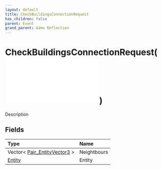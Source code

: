 ```yaml
---
layout: default
title: CheckBuildingsConnectionRequest
has_children: false
parent: Event
grand_parent: Game Reflection
---
```

# CheckBuildingsConnectionRequest( ![ EntityEventBase ](/game-reflection/events/entity_event_base.md) )
Description 

## Fields
| Type | Name |
|:-------------|:--------------|
| Vector< [Pair_EntityVector3](/game-reflection/classes/pair__entity_vector3.md) > | Neightbours |
| [Entity](/game-reflection/classes/entity.md) | Entity |
